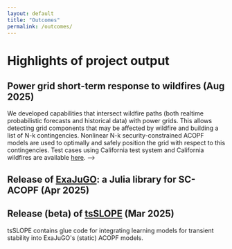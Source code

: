 ```yaml
---
layout: default
title: "Outcomes"
permalink: /outcomes/
---
```


# Highlights of project output   

## Power grid short-term response to wildfires (Aug 2025)

We developed capabilities that intersect wildfire paths (both realtime probabilistic forecasts and historical data) with power grids. This allows  detecting grid components that may be affected by wildfire and building a list of N-k contingencies. Nonlinear  N-k security-constrained ACOPF models are used to optimally and safely position the grid with respect to this contingencies. Test cases using California test system and California wildfires are available <a href="{{ site.baseurl }}/wildfires/">here</a>.
-->

## Release of <a href="https://github.com/LLNL/exajugo">ExaJuGO</a>: a Julia library for SC-ACOPF (Apr 2025)

## Release (beta) of <a href="https://github.com/SLOPE-grid/tsSLOPE">tsSLOPE</a> (Mar 2025)
tsSLOPE contains glue code for integrating learning models for transient stability into ExaJuGO's (static) ACOPF models.